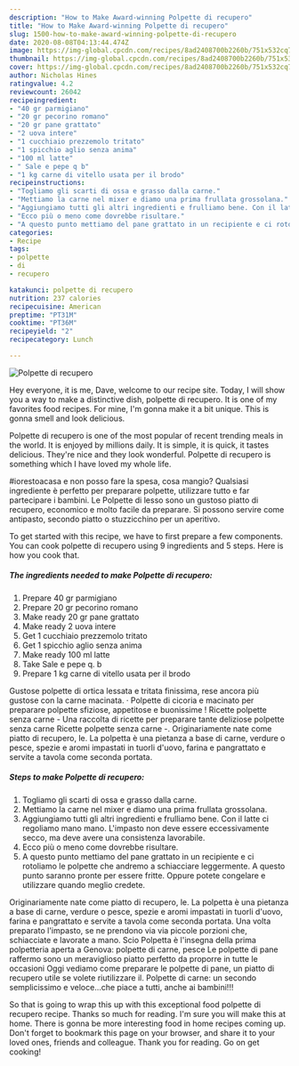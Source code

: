 ```yaml
---
description: "How to Make Award-winning Polpette di recupero"
title: "How to Make Award-winning Polpette di recupero"
slug: 1500-how-to-make-award-winning-polpette-di-recupero
date: 2020-08-08T04:13:44.474Z
image: https://img-global.cpcdn.com/recipes/8ad2408700b2260b/751x532cq70/polpette-di-recupero-recipe-main-photo.jpg
thumbnail: https://img-global.cpcdn.com/recipes/8ad2408700b2260b/751x532cq70/polpette-di-recupero-recipe-main-photo.jpg
cover: https://img-global.cpcdn.com/recipes/8ad2408700b2260b/751x532cq70/polpette-di-recupero-recipe-main-photo.jpg
author: Nicholas Hines
ratingvalue: 4.2
reviewcount: 26042
recipeingredient:
- "40 gr parmigiano"
- "20 gr pecorino romano"
- "20 gr pane grattato"
- "2 uova intere"
- "1 cucchiaio prezzemolo tritato"
- "1 spicchio aglio senza anima"
- "100 ml latte"
- " Sale e pepe q b"
- "1 kg carne di vitello usata per il brodo"
recipeinstructions:
- "Togliamo gli scarti di ossa e grasso dalla carne."
- "Mettiamo la carne nel mixer e diamo una prima frullata grossolana."
- "Aggiungiamo tutti gli altri ingredienti e frulliamo bene. Con il latte ci regoliamo mano mano. L&#39;impasto non deve essere eccessivamente secco, ma deve avere una consistenza lavorabile."
- "Ecco più o meno come dovrebbe risultare."
- "A questo punto mettiamo del pane grattato in un recipiente e ci rotoliamo le polpette che andremo a schiacciare leggermente. A questo punto saranno pronte per essere fritte. Oppure potete congelare e utilizzare quando meglio credete."
categories:
- Recipe
tags:
- polpette
- di
- recupero

katakunci: polpette di recupero 
nutrition: 237 calories
recipecuisine: American
preptime: "PT31M"
cooktime: "PT36M"
recipeyield: "2"
recipecategory: Lunch

---
```



![Polpette di recupero](https://img-global.cpcdn.com/recipes/8ad2408700b2260b/751x532cq70/polpette-di-recupero-recipe-main-photo.jpg)

Hey everyone, it is me, Dave, welcome to our recipe site. Today, I will show you a way to make a distinctive dish, polpette di recupero. It is one of my favorites food recipes. For mine, I'm gonna make it a bit unique. This is gonna smell and look delicious.

Polpette di recupero is one of the most popular of recent trending meals in the world. It is enjoyed by millions daily. It is simple, it is quick, it tastes delicious. They're nice and they look wonderful. Polpette di recupero is something which I have loved my whole life.

#iorestoacasa e non posso fare la spesa, cosa mangio? Qualsiasi ingrediente è perfetto per preparare polpette, utilizzare tutto e far partecipare i bambini. Le Polpette di lesso sono un gustoso piatto di recupero, economico e molto facile da preparare. Si possono servire come antipasto, secondo piatto o stuzzicchino per un aperitivo.


To get started with this recipe, we have to first prepare a few components. You can cook polpette di recupero using 9 ingredients and 5 steps. Here is how you cook that.

<!--inarticleads1-->

##### The ingredients needed to make Polpette di recupero:

1. Prepare 40 gr parmigiano
1. Prepare 20 gr pecorino romano
1. Make ready 20 gr pane grattato
1. Make ready 2 uova intere
1. Get 1 cucchiaio prezzemolo tritato
1. Get 1 spicchio aglio senza anima
1. Make ready 100 ml latte
1. Take  Sale e pepe q. b
1. Prepare 1 kg carne di vitello usata per il brodo


Gustose polpette di ortica lessata e tritata finissima, rese ancora più gustose con la carne macinata. · Polpette di cicoria e macinato per preparare polpette sfiziose, appetitose e buonissime ! Ricette polpette senza carne - Una raccolta di ricette per preparare tante deliziose polpette senza carne Ricette polpette senza carne -. Originariamente nate come piatto di recupero, le. La polpetta è una pietanza a base di carne, verdure o pesce, spezie e aromi impastati in tuorli d&#39;uovo, farina e pangrattato e servite a tavola come seconda portata. 

<!--inarticleads2-->

##### Steps to make Polpette di recupero:

1. Togliamo gli scarti di ossa e grasso dalla carne.
1. Mettiamo la carne nel mixer e diamo una prima frullata grossolana.
1. Aggiungiamo tutti gli altri ingredienti e frulliamo bene. Con il latte ci regoliamo mano mano. L&#39;impasto non deve essere eccessivamente secco, ma deve avere una consistenza lavorabile.
1. Ecco più o meno come dovrebbe risultare.
1. A questo punto mettiamo del pane grattato in un recipiente e ci rotoliamo le polpette che andremo a schiacciare leggermente. A questo punto saranno pronte per essere fritte. Oppure potete congelare e utilizzare quando meglio credete.


Originariamente nate come piatto di recupero, le. La polpetta è una pietanza a base di carne, verdure o pesce, spezie e aromi impastati in tuorli d&#39;uovo, farina e pangrattato e servite a tavola come seconda portata. Una volta preparato l&#39;impasto, se ne prendono via via piccole porzioni che, schiacciate e lavorate a mano. Scio Polpetta è l&#39;insegna della prima polpetteria aperta a Genova: polpette di carne, pesce  Le polpette di pane raffermo sono un meraviglioso piatto perfetto da proporre in tutte le occasioni Oggi vediamo come preparare le polpette di pane, un piatto di recupero utile se volete riutilizzare il. Polpette di carne: un secondo semplicissimo e veloce…che piace a tutti, anche ai bambini!!! 

So that is going to wrap this up with this exceptional food polpette di recupero recipe. Thanks so much for reading. I'm sure you will make this at home. There is gonna be more interesting food in home recipes coming up. Don't forget to bookmark this page on your browser, and share it to your loved ones, friends and colleague. Thank you for reading. Go on get cooking!

